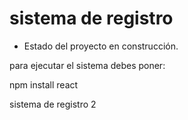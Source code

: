 <h1>sistema de registro</h1>

- Estado del proyecto en construcción.

para ejecutar el sistema debes poner:

npm install react

sistema de registro 2
